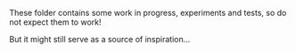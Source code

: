 
These folder contains some work in progress, experiments and tests, so do not expect them to work!

But it might still serve as a source of inspiration...